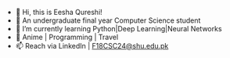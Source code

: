 - 👋 Hi, this is Eesha Qureshi!
- 👀 An undergraduate final year Computer Science student
- 🌱 I’m currently learning Python|Deep Learning|Neural Networks
- 💞️ Anime | Programming | Travel
- 📫 Reach via LinkedIn | F18CSC24@shu.edu.pk

<!---
Eesha723/Eesha723 is a ✨ special ✨ repository because its `README.md` (this file) appears on your GitHub profile.
You can click the Preview link to take a look at your changes.
--->
